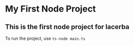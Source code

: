 # My First Node Project

## This is the first node project for lacerba

To run the project, use `ts-node main.ts`